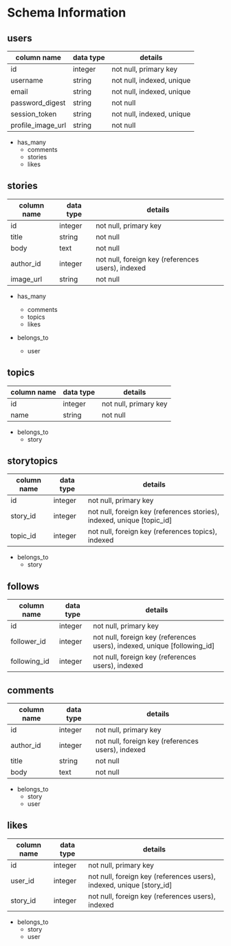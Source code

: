 # Schema Information

## users
column name     | data type | details
----------------|-----------|-----------------------
id              | integer   | not null, primary key
username        | string    | not null, indexed, unique
email           | string    | not null, indexed, unique
password_digest | string    | not null
session_token   | string    | not null, indexed, unique
profile_image_url | string  | not null

- has_many
  - comments
  - stories
  - likes

## stories
column name | data type | details
------------|-----------|-----------------------
id          | integer   | not null, primary key
title       | string    | not null
body        | text      | not null
author_id   | integer   | not null, foreign key (references users), indexed
image_url   | string    | not null

- has_many
  - comments
  - topics
  - likes

- belongs_to
  - user

## topics
column name | data type | details
------------|-----------|-----------------------
id          | integer   | not null, primary key
name        | string    | not null

- belongs_to
  - story

## storytopics
column name | data type | details
------------|-----------|-----------------------
id          | integer   | not null, primary key
story_id    | integer   | not null, foreign key (references stories), indexed, unique [topic_id]
topic_id    | integer   | not null, foreign key (references topics), indexed

- belongs_to
  - story

## follows
column name | data type | details
------------|-----------|-----------------------
id          | integer   | not null, primary key
follower_id | integer   | not null, foreign key (references users), indexed, unique [following_id]
following_id| integer   | not null, foreign key (references users), indexed


## comments
column name | data type | details
------------|-----------|-----------------------
id          | integer   | not null, primary key
author_id   | integer   | not null, foreign key (references users), indexed
title       | string    | not null
body        | text      | not null

- belongs_to
  - story
  - user


## likes
column name | data type | details
------------|-----------|-----------------------
id          | integer   | not null, primary key
user_id     | integer   | not null, foreign key (references users), indexed, unique [story_id]
story_id    | integer   | not null, foreign key (references users), indexed

- belongs_to
  - story
  - user
